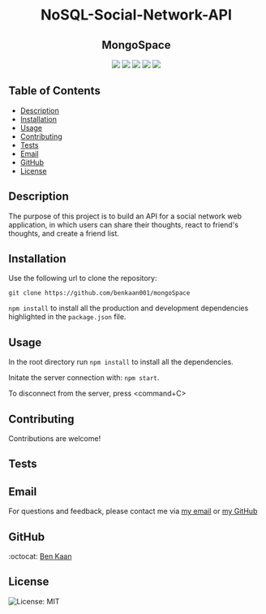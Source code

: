 <h1 align="center">NoSQL-Social-Network-API</h1>

<h2 align="center"> MongoSpace</h2>
  
<p align="center">
    <img src="https://img.shields.io/badge/MongoDB-%234ea94b.svg?style=for-the-badge&logo=mongodb&logoColor=white">
    <img src="https://img.shields.io/badge/express.js-%23404d59.svg?style=for-the-badge&logo=express&logoColor=%2361DAFB"  />
    <img src="https://img.shields.io/badge/node.js-6DA55F?style=for-the-badge&logo=node.js&logoColor=white"  />
    <img src="https://img.shields.io/badge/NPM-%23000000.svg?style=for-the-badge&logo=npm&logoColor=white" />
    <img src="https://img.shields.io/badge/Insomnia-black?style=for-the-badge&logo=insomnia&logoColor=5849BE"/>
    
</p>

## Table of Contents

- [Description](#description)
- [Installation](#installation)
- [Usage](#usage)
- [Contributing](#contributing)
- [Tests](#tests)
- [Email](#email)
- [GitHub](#GitHub)
- [License](#license)

## Description

The purpose of this project is to build an API for a social network web application, in which users can share their thoughts, react to friend's thoughts, and create a friend list.

## Installation

Use the following url to clone the repository:

`git clone https://github.com/benkaan001/mongoSpace`

`npm install` to install all the production and development dependencies highlighted in the `package.json` file.

## Usage

In the root directory run `npm install` to install all the dependencies.

Initate the server connection with: `npm start`.

To disconnect from the server, press <command+C>

## Contributing

Contributions are welcome!

## Tests

## Email

For questions and feedback, please contact me via [my email](mailto:benkaan001@gmail.com) or [my GitHub](https://www.github.com/benkaan001)

## GitHub

:octocat: [Ben Kaan](https://www.github.com/benkaan001)

## License

![License: MIT](https://img.shields.io/badge/License-MIT-yellow.svg)
